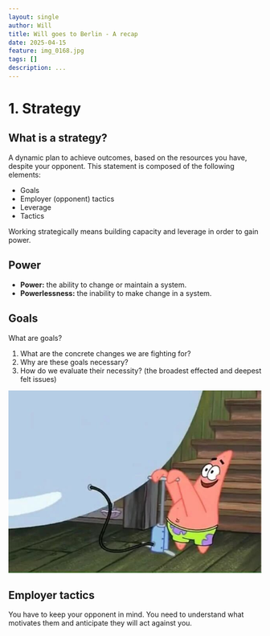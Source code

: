 ```yaml
---
layout: single
author: Will
title: Will goes to Berlin - A recap
date: 2025-04-15
feature: img_0168.jpg
tags: []
description: ...
---
```

# 1. Strategy

## What is a strategy?

A dynamic plan to achieve outcomes, based on the resources you have, despite your opponent. This statement is composed of the following elements:

* Goals
* Employer (opponent) tactics
* Leverage
* Tactics

Working strategically means building capacity and leverage in order to gain power. 

## Power

* **Power:** the ability to change or maintain a system.
* **Powerlessness:** the inability to make change in a system.

## Goals

What are goals?

1. What are the concrete changes we are fighting for?
2. Why are these goals necessary?
3. How do we evaluate their necessity? 
   (the broadest effected and deepest felt issues)

![Weeeeeee](img_0169.jpg "Bubbles!")

## Employer tactics

You have to keep your opponent in mind. You need to understand what motivates them and anticipate they will act against you.
